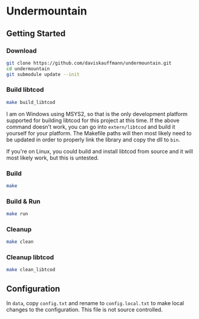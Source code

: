 # Undermountain

## Getting Started

### Download

```sh
git clone https://github.com/daviskauffmann/undermountain.git
cd undermountain
git submodule update --init
```

### Build libtcod

```sh
make build_libtcod
```

I am on Windows using MSYS2, so that is the only development platform supported for building libtcod for this project at this time. If the above command doesn't work, you can go into `extern/libtcod` and build it yourself for your platform. The Makefile paths will then most likely need to be updated in order to properly link the library and copy the dll to `bin`.

If you're on Linux, you could build and install libtcod from source and it will most likely work, but this is untested.

### Build

```sh
make
```

### Build & Run

```sh
make run
```

### Cleanup

```sh
make clean
```

### Cleanup libtcod

```sh
make clean_libtcod
```

## Configuration

In `data`, copy `config.txt` and rename to `config.local.txt` to make local changes to the configuration. This file is not source controlled.
